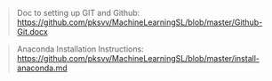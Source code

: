 > Doc to setting up GIT and Github: https://github.com/pksvv/MachineLearningSL/blob/master/Github-Git.docx


> Anaconda Installation Instructions: https://github.com/pksvv/MachineLearningSL/blob/master/install-anaconda.md



